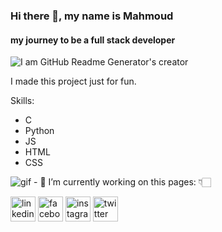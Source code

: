 ### Hi there 👋, my name is Mahmoud 
#### my journey to be a full stack developer
![I am GitHub Readme Generator's creator](https://scontent.fkwi2-2.fna.fbcdn.net/v/t39.30808-6/347845527_915424359757246_6478362169060240466_n.jpg?_nc_cat=106&ccb=1-7&_nc_sid=09cbfe&_nc_eui2=AeFa0ctsXuKIsVlwjpQ3Y6P9grKZIBCoRKOCspkgEKhEo9RfidptX1-Gcr07exrB_ltTuYgDDK0-wJ44nvUmJFw7&_nc_ohc=YXGyXJK7WoAAX9UoeRi&_nc_ht=scontent.fkwi2-2.fna&oh=00_AfBao7YM0BtzZwPcb2oOYV0wwQT7ES7gYo9yMD2DlC_HWA&oe=649F8758)

I made this project just for fun.

Skills: 
* C
* Python
* JS
* HTML
* CSS
 
<img src="https://www.bing.com/th/id/OGC.bbb44562256f1260d35c6b9925bd00cd?pid=1.7&rurl=https%3a%2f%2fmedia.giphy.com%2fmedia%2fjpZvG8KmaVtF6%2fsource.gif&ehk=TNtyqXp7D1CicUURZ7I1RYKM%2f7vZbvF3GFOEYgjwtGQ%3d" alt="gif"/>
- 🔭 I’m currently working on this pages: 👇🏻

[<img src='https://cdn.jsdelivr.net/npm/simple-icons@3.0.1/icons/linkedin.svg' alt='linkedin' height='40'>](https://www.linkedin.com/in/mahmoud-shams-eldin-47aa68278/)  [<img src='https://cdn.jsdelivr.net/npm/simple-icons@3.0.1/icons/facebook.svg' alt='facebook' height='40'>](https://www.facebook.com/profile.php?id=100006208448866)  [<img src='https://cdn.jsdelivr.net/npm/simple-icons@3.0.1/icons/instagram.svg' alt='instagram' height='40'>](https://www.instagram.com/ana_passive/)  [<img src='https://cdn.jsdelivr.net/npm/simple-icons@3.0.1/icons/twitter.svg' alt='twitter' height='40'>](https://twitter.com/mahmmoud99811)  


